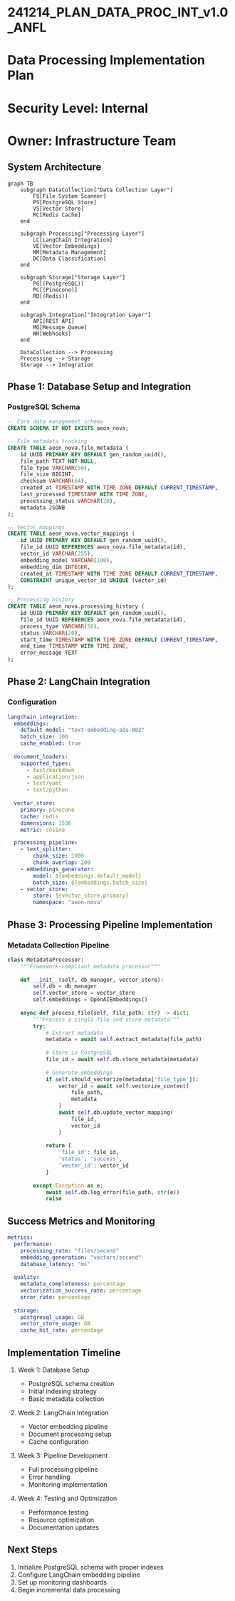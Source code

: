 # 241214_PLAN_DATA_PROC_INT_v1.0_ANFL
# Data Processing Implementation Plan
# Security Level: Internal
# Owner: Infrastructure Team

## System Architecture

```mermaid
graph TB
    subgraph DataCollection["Data Collection Layer"]
        FS[File System Scanner]
        PS[PostgreSQL Store]
        VS[Vector Store]
        RC[Redis Cache]
    end

    subgraph Processing["Processing Layer"]
        LC[LangChain Integration]
        VE[Vector Embeddings]
        MM[Metadata Management]
        DC[Data Classification]
    end

    subgraph Storage["Storage Layer"]
        PG[(PostgreSQL)]
        PC[(Pinecone)]
        RD[(Redis)]
    end

    subgraph Integration["Integration Layer"]
        API[REST API]
        MQ[Message Queue]
        WH[Webhooks]
    end

    DataCollection --> Processing
    Processing --> Storage
    Storage --> Integration
```

## Phase 1: Database Setup and Integration

### PostgreSQL Schema
```sql
-- Core data management schema
CREATE SCHEMA IF NOT EXISTS aeon_nova;

-- File metadata tracking
CREATE TABLE aeon_nova.file_metadata (
    id UUID PRIMARY KEY DEFAULT gen_random_uuid(),
    file_path TEXT NOT NULL,
    file_type VARCHAR(50),
    file_size BIGINT,
    checksum VARCHAR(64),
    created_at TIMESTAMP WITH TIME ZONE DEFAULT CURRENT_TIMESTAMP,
    last_processed TIMESTAMP WITH TIME ZONE,
    processing_status VARCHAR(20),
    metadata JSONB
);

-- Vector mappings
CREATE TABLE aeon_nova.vector_mappings (
    id UUID PRIMARY KEY DEFAULT gen_random_uuid(),
    file_id UUID REFERENCES aeon_nova.file_metadata(id),
    vector_id VARCHAR(255),
    embedding_model VARCHAR(100),
    embedding_dim INTEGER,
    created_at TIMESTAMP WITH TIME ZONE DEFAULT CURRENT_TIMESTAMP,
    CONSTRAINT unique_vector_id UNIQUE (vector_id)
);

-- Processing history
CREATE TABLE aeon_nova.processing_history (
    id UUID PRIMARY KEY DEFAULT gen_random_uuid(),
    file_id UUID REFERENCES aeon_nova.file_metadata(id),
    process_type VARCHAR(50),
    status VARCHAR(20),
    start_time TIMESTAMP WITH TIME ZONE DEFAULT CURRENT_TIMESTAMP,
    end_time TIMESTAMP WITH TIME ZONE,
    error_message TEXT
);
```

## Phase 2: LangChain Integration

### Configuration
```yaml
langchain_integration:
  embeddings:
    default_model: "text-embedding-ada-002"
    batch_size: 100
    cache_enabled: true
    
  document_loaders:
    supported_types:
      - text/markdown
      - application/json
      - text/yaml
      - text/python
    
  vector_store:
    primary: pinecone
    cache: redis
    dimensions: 1536
    metric: cosine

  processing_pipeline:
    - text_splitter:
        chunk_size: 1000
        chunk_overlap: 200
    - embeddings_generator:
        model: ${embeddings.default_model}
        batch_size: ${embeddings.batch_size}
    - vector_store:
        store: ${vector_store.primary}
        namespace: "aeon-nova"
```

## Phase 3: Processing Pipeline Implementation

### Metadata Collection Pipeline
```python
class MetadataProcessor:
    """Framework-compliant metadata processor"""
    
    def __init__(self, db_manager, vector_store):
        self.db = db_manager
        self.vector_store = vector_store
        self.embeddings = OpenAIEmbeddings()
        
    async def process_file(self, file_path: str) -> dict:
        """Process a single file and store metadata"""
        try:
            # Extract metadata
            metadata = await self.extract_metadata(file_path)
            
            # Store in PostgreSQL
            file_id = await self.db.store_metadata(metadata)
            
            # Generate embeddings
            if self.should_vectorize(metadata['file_type']):
                vector_id = await self.vectorize_content(
                    file_path, 
                    metadata
                )
                await self.db.update_vector_mapping(
                    file_id, 
                    vector_id
                )
            
            return {
                'file_id': file_id,
                'status': 'success',
                'vector_id': vector_id
            }
            
        except Exception as e:
            await self.db.log_error(file_path, str(e))
            raise
```

## Success Metrics and Monitoring

```yaml
metrics:
  performance:
    processing_rate: "files/second"
    embedding_generation: "vectors/second"
    database_latency: "ms"
    
  quality:
    metadata_completeness: percentage
    vectorization_success_rate: percentage
    error_rate: percentage
    
  storage:
    postgresql_usage: GB
    vector_store_usage: GB
    cache_hit_rate: percentage
```

## Implementation Timeline

1. Week 1: Database Setup
   - PostgreSQL schema creation
   - Initial indexing strategy
   - Basic metadata collection

2. Week 2: LangChain Integration
   - Vector embedding pipeline
   - Document processing setup
   - Cache configuration

3. Week 3: Pipeline Development
   - Full processing pipeline
   - Error handling
   - Monitoring implementation

4. Week 4: Testing and Optimization
   - Performance testing
   - Resource optimization
   - Documentation updates

## Next Steps

1. Initialize PostgreSQL schema with proper indexes
2. Configure LangChain embedding pipeline
3. Set up monitoring dashboards
4. Begin incremental data processing
